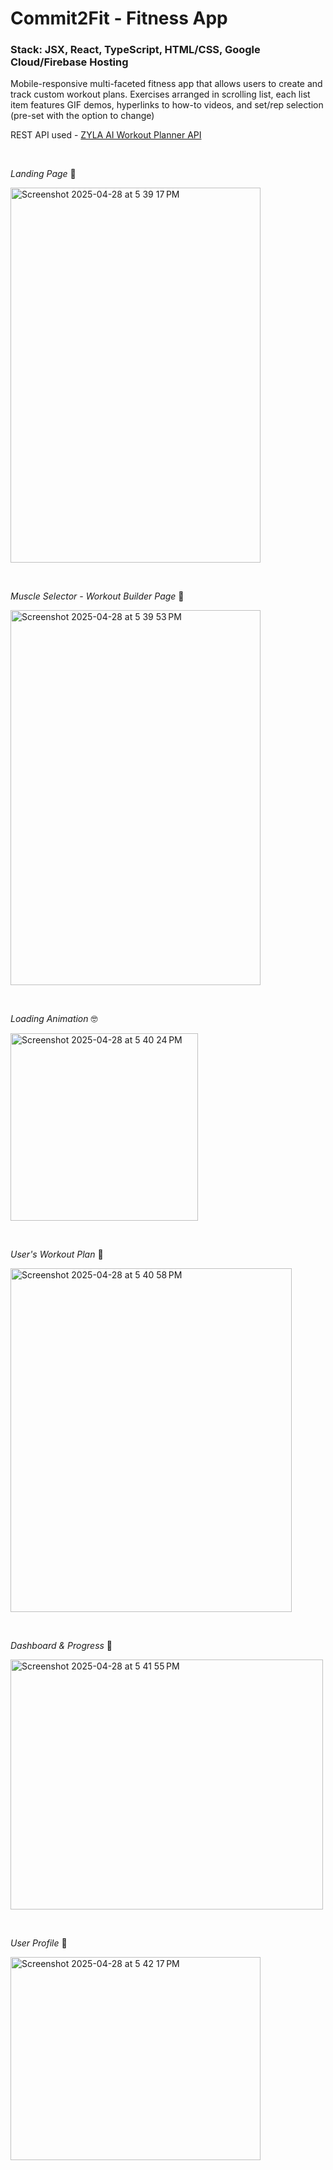 <h1>Commit2Fit - Fitness App</h1>
<h3>Stack: JSX, React, TypeScript, HTML/CSS, Google Cloud/Firebase Hosting</h3>

<p>Mobile-responsive multi-faceted fitness app that allows users to create and track custom workout plans.
Exercises arranged in scrolling list, each list item features GIF demos, hyperlinks to how-to videos, and set/rep selection (pre-set with the option to change) </p>

REST API used - [ZYLA AI Workout Planner API](https://zylalabs.com/api-marketplace/sports/ai+workout+planner+api/4210)

<br/><p><i>Landing Page</i> 👋</p>
<img width="400" height="600" alt="Screenshot 2025-04-28 at 5 39 17 PM" src="https://github.com/user-attachments/assets/52544066-6ebe-421e-9237-c9f707101d02" />

<br/><p><i>Muscle Selector - Workout Builder Page</i> 💪</p>
<img width="400" height="600" alt="Screenshot 2025-04-28 at 5 39 53 PM" src="https://github.com/user-attachments/assets/a2cab095-1cc1-4f7b-9d67-316a8ba08ad9" />

<br/><p><i>Loading Animation</i> 🤓</p>
<img width="300" height="300" alt="Screenshot 2025-04-28 at 5 40 24 PM" src="https://github.com/user-attachments/assets/62023e52-936e-4403-bdc4-e6dddf0bf3da" />

<br/><p><i>User's Workout Plan</i> 🫡</p>
<img width="450" height="550" alt="Screenshot 2025-04-28 at 5 40 58 PM" src="https://github.com/user-attachments/assets/8c6d7383-db5a-4b26-bc0b-f3e0a863195b" />

<br/><p><i>Dashboard & Progress</i> 🙌</p>
<img width="500" height="400" alt="Screenshot 2025-04-28 at 5 41 55 PM" src="https://github.com/user-attachments/assets/80fd7004-9c73-43ae-96a3-f91fb3d60cd9" />

<br/><p><i>User Profile</i> 🥸</p>
<img width="400" height="325" alt="Screenshot 2025-04-28 at 5 42 17 PM" src="https://github.com/user-attachments/assets/56ceedde-3fa4-4f03-b527-c7cc02add363" />
